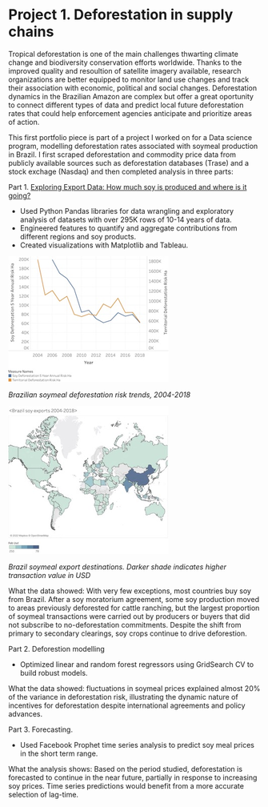 # Project 1. Deforestation in supply chains

Tropical deforestation is one of the main challenges thwarting climate change and biodiversity conservation efforts worldwide. Thanks to the improved quality and resoultion of satellite imagery available, research organizations are better equipped to monitor land use changes and track their association with economic, political and social changes. Deforestation dynamics in the Brazilian Amazon are complex but offer a great oportunity to connect different types of data and predict local future deforestation rates that could help enforcement agencies anticipate and prioritize areas of action.  

This first portfolio piece is part of a project I worked on for a Data science program, modelling deforestation rates associated with soymeal production in Brazil. I first scraped deforestation and commodity price data from publicly available sources such as deforestation databases (Trase) and a stock exchage (Nasdaq) and then completed analysis in three parts:

Part 1. [Exploring Export Data: How much soy is produced and where is it going?](https://github.com/angienic/My_Portfolio/blob/main/Cap_EDA_Model_Clean.ipynb)

- Used Python Pandas libraries for data wrangling and exploratory analysis of datasets with over 295K rows of 10-14 years of data. 
- Engineered features to quantify and aggregate contributions from different regions and soy products.
- Created visualizations with Matplotlib and Tableau.

![Deforestation risk trends 2004-2018](/images/Deforestation_risk_sm.jpg) 


*Brazilian soymeal deforestation risk trends, 2004-2018*

![Global exports](/images/Export_map.jpg)


*Brazil soymeal export destinations. Darker shade indicates higher transaction value in USD*

What the data showed: With very few exceptions, most countries buy soy from Brazil. After a soy moratorium agreement, some soy production moved to areas previously deforested for cattle ranching, but the largest proportion of soymeal transactions were carried out by producers or buyers that did not subscribe to no-deforestation commitments. Despite the shift from primary to secondary clearings, soy crops continue to drive deforestion. 

Part 2. Deforestion modelling

- Optimized linear and random forest regressors using GridSearch CV to  build robust models.

What the data showed: fluctuations in soymeal prices explained almost 20% of the variance in deforestation risk, illustrating the dynamic nature of incentives for deforestation despite international agreements and policy advances. 

Part 3. Forecasting.

- Used Facebook Prophet time series analysis to predict soy meal prices in the short term range.

What the analysis shows: Based on the period studied, deforestation is forecasted to continue in the near future, partially in response to increasing soy prices. Time series predictions would benefit from a more accurate selection of lag-time.
